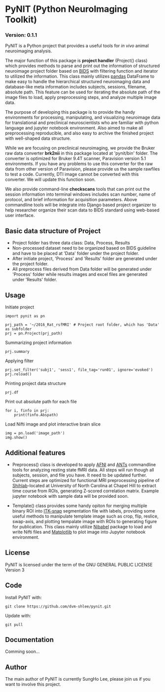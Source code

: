 # PyNIT (Python NeuroImaging Toolkit)
### Version: 0.1.1

PyNIT is a Python project that provides a useful tools for *in vivo*  animal neuroimaging analysis.

The major function of this package is **project handler** (Project() class) which provides methods to parse and print out the information of structured neuroimage project folder based on [BIDS](http://bids.neuroimaging.io) with filtering function and iterator to utilized the information. This class mainly utilizes [pandas](http://pandas.pydata.org) DataFrame to make easy to handle the hierarchical structured neuroimaging data and database-like meta information includes subjects, sessions, filename, absolute path. This feature can be used for iterating the absolute path of the image files to load, apply preprocessing steps, and analyze multiple image data. 

The purpose of developing this package is to provide the handy environments for processing, manipulating, and visualizing neuroimage data for translational and preclinical neuroscientists who are familiar with python language and jupyter notebook environment. Also aimed to make all preprocessing reproducible, and also easy to archive the finished project with well-shaped data structure.

While we are focusing on preclinical neuroimaging, we provide the Bruker raw data converter **brk2nii** in this package located at 'pynit/bin' folder. The converter is optimized for Bruker 9.4T scanner, Paravision version 5.1 environments. If you have any problems to use this converter for the raw data from other version of Paravision, please provide us the sample rawfiles to test a code. Currently, DTI image cannot be converted with this converter. We will update this function soon.

We also provide command-line **checkscans** tools that can print out the session information into terminal windows includes scan number, name of protocol, and brief information for acquisition parameters. Above commandline tools will be integrate into Django based project organizer to help researcher organize their scan data to BIDS standard using web-based user interface.

## Basic data structure of Project

- Project folder has three data class: Data, Process, Results
- Non-processed dataset need to be organized based on BIDS guideline and have to be placed at 'Data' folder under the project folder.
- After initiate project, 'Process' and 'Results' folder are generated under the project folder.
- All preprocess files derived from Data folder will be generated under 'Process' folder while results images and excel files are generated under 'Results' folder.

## Usage
Initiate project
```
import pynit as pn

prj_path = '~/2016_Rat_rsfMRI' # Project root folder, which has 'Data' as subfolder
prj = pn.Project(prj_path)
```

Summarizing project information
```
prj.summary
```

Applying filter
```
prj.set_filter('subj1', 'sess1', file_tag='run01', ignore='evoked')
prj.reload()
```

Printing project data structure
```
prj.df
```

Print out absolute path for each file
```
for i, finfo in prj:
    print(finfo.Abspath)
```

Load Nifti image and plot interactive brain slice
```
img = pn.load('image_path')
img.show()
```

## Additional features

- Preprocess() class is developed to apply [AFNI](https://afni.nimh.nih.gov) and [ANTs](http://stnava.github.io/ANTs/) commandline tools for analyzing resting state fMRI data. All steps will run though all subjects, session, and file you have. It need to be updated further. Current steps are optimized for functional MRI preprocessing pipeline of [Shihlab](http://shihlab.org)-located at University of North Carolina at Chapel Hill to extract time course from ROIs, generating Z-scored correlation matrix. Example jupyter notebook with sample data will be provided soon.

- Template() class provides some handy opiton for merging multiple binary ROI into [ITK-snap](http://www.itksnap.org/pmwiki/pmwiki.php) segmentation file with labels, providing some useful methods to manipulate template image such as crop, flip, reslice, swap-axis, and plotting tempalate image with ROIs to generating figure for publication. This class mainly utilize [Nibabel](http://nipy.org/nibabel/) package to load and write Nifti files and [Matplotlib](http://matplotlib.org) to plot image into Jupyter notebook environment.

## License
PyNIT is licensed under the term of the GNU GENERAL PUBLIC LICENSE Version 3

## Code
Install PyNIT with:
```
git clone https://github.com/dvm-shlee/pynit.git
```

Update with:
```
git pull
```

## Documentation
Comming soon...

## Author
The main author of PyNIT is currently SungHo Lee, please join us if you want to involve this project.
